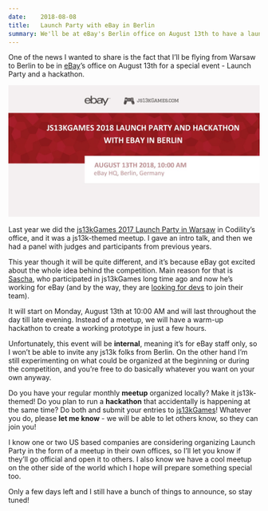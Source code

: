 ```yaml
---
date:    2018-08-08
title:   Launch Party with eBay in Berlin
summary: We'll be at eBay's Berlin office on August 13th to have a launch party and hackathon!
---
```


One of the news I wanted to share is the fact that I’ll be flying from Warsaw to Berlin to be in [eBay](//ebay.com)’s 
office on August 13th for a special event - Launch Party and a hackathon.

![](img.jpeg)

Last year we did the [js13kGames 2017 Launch Party in Warsaw](//dev.end3r.com/2017/09/js13kgames-2017-launch-party) 
in Codility’s office, and it was a js13k-themed meetup. I gave an intro talk, and then we had a panel with judges and 
participants from previous years.

This year though it will be quite different, and it’s because eBay got excited about the whole idea behind the 
competition. Main reason for that is [Sascha](//twitter.com/sdepold), who participated in js13kGames long time 
ago and now he’s working for eBay (and by the way, they are 
[looking for devs](//jobs.ebayinc.com/job/dreilinden/software-developer-node-js/403/7920567) to join their team).

It will start on Monday, August 13th at 10:00 AM and will last throughout the day till late evening. Instead of a 
meetup, we will have a warm-up hackathon to create a working prototype in just a few hours.

Unfortunately, this event will be **internal**, meaning it’s for eBay staff only, so I won’t be able to invite any 
js13k folks from Berlin. On the other hand I’m still experimenting on what could be organized at the beginning or during 
the competition, and you’re free to do basically whatever you want on your own anyway.

Do you have your regular monthly **meetup** organized locally? Make it js13k-themed! Do you plan to run a **hackathon** 
that accidentally is happening at the same time? Do both and submit your entries to [js13kGames](//js13kgames.com)! 
Whatever you do, please **let me know** - we will be able to let others know, so they can join you!

I know one or two US based companies are considering organizing Launch Party in the form of a meetup in their own 
offices, so I’ll let you know if they’ll go official and open it to others. I also know we have a cool meetup on the 
other side of the world which I hope will prepare something special too.

Only a few days left and I still have a bunch of things to announce, so stay tuned!
